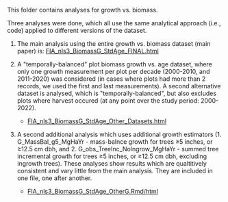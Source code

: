 This folder contains analyses for growth vs. biomass.

Three analyses were done, which all use the same analytical approach (i.e., code) applied to different versions of the dataset.

1. The main analysis using the entire growth vs. biomass dataset (main paper) is: [FIA_nls3_BiomassG_StdAge_FINAL.html](https://htmlpreview.github.io/?https://github.com/hoganhaben/FIA-forest-dynamics/blob/main/Growth-StandAge/FIA_nls3_BiomassG_StdAge_FINAL.html)

2. A "temporally-balanced" plot biomass growth vs. age dataset, where only one growth measurement per plot per decade (2000-2010, and 2011-2020) was considered (in cases where plots had more than 2 records, we used the first and last measurements). A second alternative dataset is analysed, which is "temporally-balanced", but also excludes plots where harvest occured (at any point over the study period: 2000-2022).

    - [FIA_nls3_BiomassG_StdAge_Other_Datasets.html](https://htmlpreview.github.io/?https://github.com/hoganhaben/FIA-forest-dynamics/blob/main/Growth-StandAge/FIA_nls3_BiomassG_StdAge_Other_Datasets.html)

3. A second additional analysis which uses additional growth estimators (1. G_MassBal_g5_MgHaYr - mass-balnce growth for trees ≥5 inches, or ≥12.5 cm dbh, and 2. G_obs_TreeInc_NoIngrow_MgHaYr - summed tree incremental growth for trees ≥5 inches, or ≥12.5 cm dbh, excluding ingrowth trees). These analyses show results which are qualtitively consistent and vary little from the main analysis. They are included in one file, one after another.

    - [FIA_nls3_BiomassG_StdAge_OtherG.Rmd/html](https://htmlpreview.github.io/?https://github.com/hoganhaben/FIA-forest-dynamics/blob/main/Growth-StandAge/FIA_nls3_BiomassG_StdAge_OtherG.html)
